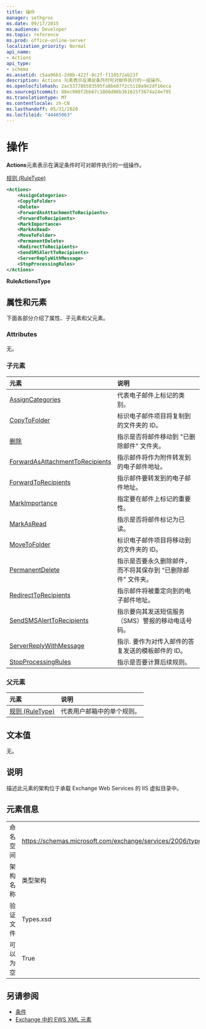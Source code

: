 ```yaml
---
title: 操作
manager: sethgros
ms.date: 09/17/2015
ms.audience: Developer
ms.topic: reference
ms.prod: office-online-server
localization_priority: Normal
api_name:
- Actions
api_type:
- schema
ms.assetid: c5aa96b1-2d8b-422f-8c2f-f118572ab23f
description: Actions 元素表示在满足条件时可对邮件执行的一组操作。
ms.openlocfilehash: 2ac53778b583595fa8be07f2c5110a9e2df16eca
ms.sourcegitcommit: 88ec988f2bb67c1866d06b361615f3674a24e795
ms.translationtype: MT
ms.contentlocale: zh-CN
ms.lasthandoff: 05/31/2020
ms.locfileid: "44465063"
---
```

# <a name="actions"></a>操作

**Actions**元素表示在满足条件时可对邮件执行的一组操作。 
  
[规则 (RuleType)](rule-ruletype.md)
  
```XML
<Actions>
    <AssignCategories>
    <CopyToFolder>
    <Delete>
    <ForwardAsAttachmentToRecipients>
    <ForwardToRecipients>
    <MarkImportance>
    <MarkAsRead>
    <MoveToFolder>
    <PermanentDelete>
    <RedirectToRecipients>
    <SendSMSAlertToRecipients>
    <ServerReplyWithMessage>
    <StopProcessingRules>
</Actions>
```

 **RuleActionsType**
## <a name="attributes-and-elements"></a>属性和元素

下面各部分介绍了属性、子元素和父元素。
  
### <a name="attributes"></a>Attributes

无。
  
### <a name="child-elements"></a>子元素

|**元素**|**说明**|
|:-----|:-----|
|[AssignCategories](assigncategories.md) <br/> |代表电子邮件上标记的类别。  <br/> |
|[CopyToFolder](copytofolder.md) <br/> |标识电子邮件项目将复制到的文件夹的 ID。  <br/> |
|[删除](delete.md) <br/> |指示是否将邮件移动到 "已删除邮件" 文件夹。  <br/> |
|[ForwardAsAttachmentToRecipients](forwardasattachmenttorecipients.md) <br/> |指示邮件将作为附件转发到的电子邮件地址。  <br/> |
|[ForwardToRecipients](forwardtorecipients.md) <br/> |指示邮件要转发到的电子邮件地址。  <br/> |
|[MarkImportance](markimportance.md) <br/> |指定要在邮件上标记的重要性。  <br/> |
|[MarkAsRead](markasread.md) <br/> |指示是否将邮件标记为已读。  <br/> |
|[MoveToFolder](movetofolder.md) <br/> |标识电子邮件项目将移动到的文件夹的 ID。  <br/> |
|[PermanentDelete](permanentdelete.md) <br/> |指示是否要永久删除邮件，而不将其保存到 "已删除邮件" 文件夹。  <br/> |
|[RedirectToRecipients](redirecttorecipients.md) <br/> |指示邮件将被重定向到的电子邮件地址。  <br/> |
|[SendSMSAlertToRecipients](sendsmsalerttorecipients.md) <br/> |指示要向其发送短信服务（SMS）警报的移动电话号码。  <br/> |
|[ServerReplyWithMessage](serverreplywithmessage.md) <br/> |指示. 要作为对传入邮件的答复发送的模板邮件的 ID。  <br/> |
|[StopProcessingRules](stopprocessingrules.md) <br/> |指示是否要计算后续规则。  <br/> |
   
### <a name="parent-elements"></a>父元素

|**元素**|**说明**|
|:-----|:-----|
|[规则 (RuleType)](rule-ruletype.md) <br/> |代表用户邮箱中的单个规则。  <br/> |
   
## <a name="text-value"></a>文本值

无。
  
## <a name="remarks"></a>说明

描述此元素的架构位于承载 Exchange Web Services 的 IIS 虚拟目录中。
  
## <a name="element-information"></a>元素信息

|||
|:-----|:-----|
|命名空间  <br/> |https://schemas.microsoft.com/exchange/services/2006/types  <br/> |
|架构名称  <br/> |类型架构  <br/> |
|验证文件  <br/> |Types.xsd  <br/> |
|可以为空  <br/> |True  <br/> |
   
## <a name="see-also"></a>另请参阅

- [条件](conditions.md)
- [Exchange 中的 EWS XML 元素](ews-xml-elements-in-exchange.md)

